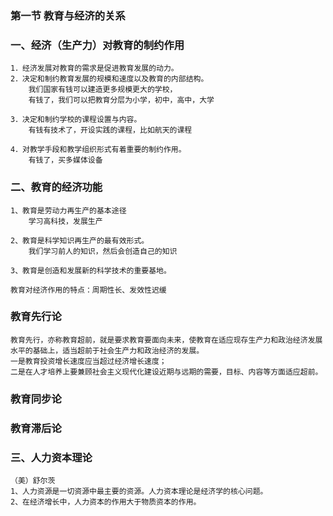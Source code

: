 ### 第一节 教育与经济的关系
### 一、经济（生产力）对教育的制约作用
    1．经济发展对教育的需求是促进教育发展的动力。
    2．决定和制约教育发展的规模和速度以及教育的内部结构。
        我们国家有钱可以建造更多规模更大的学校，
        有钱了，我们可以把教育分层为小学，初中，高中，大学

    3．决定和制约学校的课程设置与内容。
        有钱有技术了，开设实践的课程，比如航天的课程

    4．对教学手段和教学组织形式有着重要的制约作用。
        有钱了，买多媒体设备

### 二、教育的经济功能
    1、教育是劳动力再生产的基本途径
        学习高科技，发展生产

    2、教育是科学知识再生产的最有效形式。
        我们学习前人的知识，然后会创造自己的知识

    3、教育是创造和发展新的科学技术的重要基地。

    教育对经济作用的特点：周期性长、发效性迟缓

### 教育先行论
    教育先行，亦称教育超前，就是要求教育要面向未来，使教育在适应现存生产力和政治经济发展水平的基础上，适当超前于社会生产力和政治经济的发展。
    一是教育投资增长速度应当超过经济增长速度；
    二是在人才培养上要兼顾社会主义现代化建设近期与远期的需要，目标、内容等方面适应超前。

### 教育同步论
### 教育滞后论

### 三、人力资本理论
    （美）舒尔茨
    1、人力资源是一切资源中最主要的资源。人力资本理论是经济学的核心问题。
    2、在经济增长中，人力资本的作用大于物质资本的作用。
